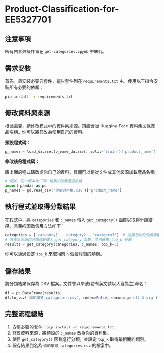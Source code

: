 # Product-Classification-for-EE5327701

## 注意事項

所有內容與操作皆在 `get-categories.ipynb` 中執行。

## 需求安裝

首先，請安裝必要的套件，這些套件列在 `requirements.txt` 中。使用以下指令安裝所有必要的依賴：

```bash
pip install -r requirements.txt
```

## 修改資料與來源

根據需要，請修改程式中的資料集來源。預設會從 Hugging Face 資料集加載產品名稱。你可以將其改為使用自己的資料。

**預設程式碼：**

```python
p_names = load_dataset(p_name_dataset, split="train")['product_name']
```

**修改後的程式碼：**

將上面的程式碼改成你自己的資料，具體可以是從文件或其他來源加載產品名稱。

```python
# 例如：從一個本地 CSV 檔案中加載產品名稱
import pandas as pd
p_names = pd.read_csv('你的資料集.csv')['product_name']
```

## 執行程式並取得分類結果

在程式中，將 `categories` 和 `p_names` 傳入 `get_category()` 函數以取得分類結果。具體的函數使用方法如下：

```python
categories = ['category1', 'category2', 'category3']  # 這裡是你的分類標籤
# 將產品名稱和分類標籤傳入 get_category 函數，並可選擇 top_k 參數
results = get_category(categories, p_names, top_k=3)
```

你可以通過設定 `top_k` 來取得前 `n` 個最相關的類別。

## 儲存結果

將分類結果保存為 CSV 檔案。文件會以學號(若有英文請以大寫為主)命名：

```python
df = pd.DataFrame(results)
df.to_csv('你的學號_categories.csv', index=False, encoding='utf-8-sig')
```

## 完整流程總結

1. 安裝必要的套件：`pip install -r requirements.txt`
2. 修改資料來源，將預設的 `p_names` 改為你的資料集。
3. 使用 `get_category()` 函數進行分類，並設定 `top_k` 取得最相關的類別。
4. 保存結果到名為 `你的學號_categories.csv` 的檔案中。

